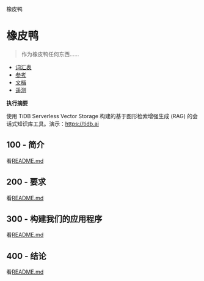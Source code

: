 橡皮鸭

# 橡皮鸭

> 作为橡皮鸭任何东西......

-   [词汇表](./GLOSSARY.md)
-   [参考](./REFERENCES.md)
-   [文档](./DOCUMENTATION.md)
-   [遥测](./TELEMETRY.md)

**执行摘要**

使用 TiDB Serverless Vector Storage 构建的基于图形检索增强生成 (RAG) 的会话式知识库工具。演示：<https://tidb.ai>

## 100 - 简介

看[README.md](./100/README.md)

## 200 - 要求

看[README.md](./200/README.md)

## 300 - 构建我们的应用程序

看[README.md](./300/README.md)

## 400 - 结论

看[README.md](./400/README.md)

